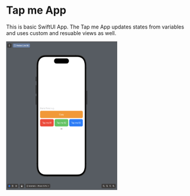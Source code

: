 # Tap me App

This is basic SwiftUI App. The Tap me App updates states from variables and uses custom and resuable views as well.

<img src="./tapme.png" width="300" height="400" />